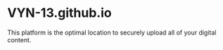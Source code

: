 # VYN-13.github.io
This platform is the optimal location to securely upload all of your digital content.
